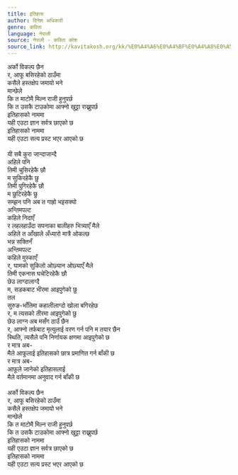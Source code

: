 ```yaml
---
title: इतिहास
author: दिनेश अधिकारी
genre: कविता
language: नेपाली
source: नेपाली - कविता कोश
source_link: http://kavitakosh.org/kk/%E0%A4%A6%E0%A4%BF%E0%A4%A8%E0%A5%87%E0%A4%B6_%E0%A4%85%E0%A4%A7%E0%A4%BF%E0%A4%95%E0%A4%BE%E0%A4%B0%E0%A5%80
---
```


अर्को विकल्प छैन  
र, आफू बसिरहेको ठाउँमा  
कसैले हस्तक्षेप जमायो भने  
मान्छेले  
कि त माटोमै मिल्न राजी हुनुपर्छ  
कि त उसकै टाउकोमा आफ्नो खुट्टा राख्नुपर्छ  
इतिहासको नाममा  
यही एउटा ज्ञान सर्वत्र छाएको छ  
इतिहासको नाममा  
यही एउटा सत्य प्रस्ट भएर आएको छ  
   
यी सबै कुरा जान्दाजान्दै  
अहिले पनि  
तिमी चुसिरहेकै छौ  
म सुकिरहेकै छु  
तिमी पुगिरहेकै छौ  
म छुटिरहेकै छु  
सम्झन पनि अब त गाह्रो भइसक्यो  
अन्तिमपल्ट  
कहिले निदाएँ  
र लहलहाउँदा सपनाका बालीहरु भित्र्याएँ मैले  
अहिले त आँखाले अँध्यारो मात्रै ओकल्छ  
भन्न सक्तिनँ  
अन्तिमपल्ट  
कहिले मुस्काएँ  
र, घामको सुकिलो ओछ्यान ओछ्याएँ मैले  
तिमी एकनास घचेटिरहेकै छौ  
छेउ लाग्दालाग्दै  
म, सडकबाट भीरमा आइपुगेको छु  
तल  
सुरुङ-भाँतिमा कहालीलाग्दो खोला बगिरहेछ  
र, म त्यसको तीरमा आइपुगेको छु  
छेउ लाग्न अब मसँग ठाउँ छैन  
र, आफ्नो तर्फबाट मृत्युलाई वरण गर्न पनि म तयार छैन  
स्थिति, त्यसैले पनि निर्णायक क्षणमा आइपुगेको छ  
र मात्र अब-  
मैले आफूलाई इतिहासको छात्र प्रमाणित गर्न बाँकी छ  
र मात्र अब-  
आफूले जानेको इतिहासलाई  
मैले वर्तमानमा अनुवाद गर्न बाँकी छ  
   
अर्को विकल्प छैन  
र, आफू बसिरहेको ठाउँमा  
कसैले हस्तक्षेप जमायो भने  
मान्छेले  
कि त माटोमै मिल्न राजी हुनुपर्छ  
कि त उसकै टाउकोमा आफ्नो खुट्टा राख्नुपर्छ  
इतिहासको नाममा  
यही एउटा ज्ञान सर्वत्र छाएको छ  
इतिहासको नाममा  
यही एउटा सत्य प्रस्ट भएर आएको छ
